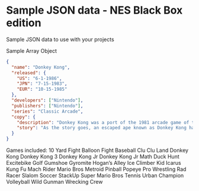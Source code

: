 # Sample JSON data - NES Black Box edition

Sample JSON data to use with your projects

Sample Array Object

```json
{
  "name": "Donkey Kong",
  "released": {
    "US": "6-1-1986",
    "JPN": "7-15-1983",
    "EUR": "10-15-1985"
  },
  "developers": ["Nintendo"],
  "publishers": ["Nintendo"],
  "series": "Classic Arcade",
  "copy": {
    "description": "Donkey Kong was a port of the 1981 arcade game of the same name, hailed at the time as the most popular video game.",
    "story": "As the story goes, an escaped ape known as Donkey Kong has kipnapped a woman named Pauline, and takes her to a construction site. With Pauline's boyfriend, Mario, in pursuit after she yells in help for him, Donkey Kong uses his surroundings to try to stop Mario from saving his girlfriend. Along the way, Mario also finds tools and items of which can help him on his journey upwards."
  }
}
```

Games included:
10 Yard Fight
Balloon Fight
Baseball
Clu Clu Land
Donkey Kong
Donkey Kong 3
Donkey Kong Jr
Donkey Kong Jr Math
Duck Hunt
Excitebike
Golf
Gumshoe
Gyromite
Hogan’s Alley
Ice Climber
Kid Icarus
Kung Fu
Mach Rider
Mario Bros
Metroid
Pinball
Popeye
Pro Wrestling
Rad Racer
Slalom
Soccer
StackUp
Super Mario Bros
Tennis
Urban Champion
Volleyball
Wild Gunman
Wrecking Crew
